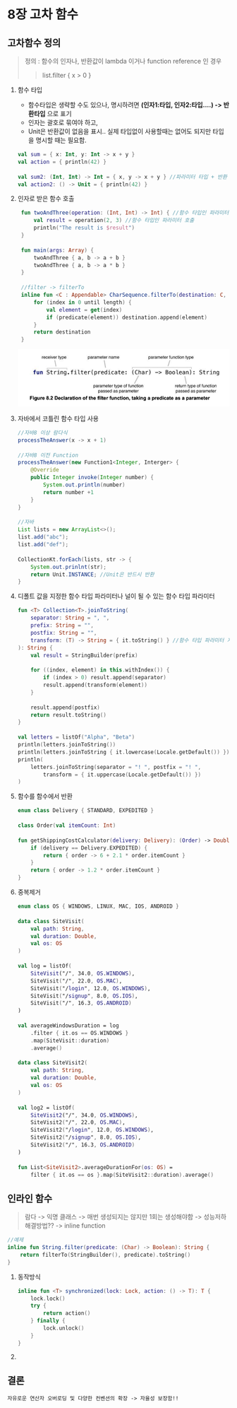 # 8장 고차 함수

## 고차함수 정의

> 정의 : 함수의 인자나, 반환값이 lambda 이거나 function reference 인 경우
>> list.filter { x > 0 }<br>

1. 함수 타입
    - 함수타입은 생략할 수도 있으나, 명시하려면 <b>(인자1:타입, 인자2:타입....) -> 반환타입</b> 으로 표기
    - 인자는 괄호로 묶여야 하고,
    - Unit은 반환값이 없음을 표시.. 실제 타입없이 사용할때는 없어도 되지만 타입을 명시할 때는 필요함.
    ```kotlin
    val sum = { x: Int, y: Int -> x + y }
    val action = { println(42) }
   
    val sum2: (Int, Int) -> Int = { x, y -> x + y } //파라미터 타입 + 반환 타입 -> 함수 타입 문법..
    val action2: () -> Unit = { println(42) }
    ```

2. 인자로 받은 함수 호출
   ```kotlin
    fun twoAndThree(operation: (Int, Int) -> Int) { //함수 타입인 파라미터 선언
        val result = operation(2, 3) //함수 타입인 파라미터 호출
        println("The result is $result")
    }

    fun main(args: Array) {
        twoAndThree { a, b -> a + b }
        twoAndThree { a, b -> a * b }
    }
    
    //filter -> filterTo
    inline fun <C : Appendable> CharSequence.filterTo(destination: C, predicate: (Char) -> Boolean): C {
        for (index in 0 until length) {
            val element = get(index)
            if (predicate(element)) destination.append(element)
        }
        return destination
    }

   ```
   ![img.png](img.png)

3. 자바에서 코틀린 함수 타입 사용
    ```java
    //자바8 이상 람다식
    processTheAnswer(x -> x + 1)

    //자바8 이전 Function
    processTheAnswer(new Function1<Integer, Interger> {
        @Override
        public Integer invoke(Integer number) {
            System.out.println(number)
            return number +1
        }
    }
   
   //자바
    List lists = new ArrayList<>();
    list.add("abc");
    list.add("def");

    CollectionKt.forEach(lists, str -> {
        System.out.prinlnt(str);
        return Unit.INSTANCE; //Unit은 반드시 반환
    }
    ```

4. 디폴트 값을 지정한 함수 타입 파라미터나 널이 될 수 있는 함수 타입 파라미터
    ```kotlin
    fun <T> Collection<T>.joinToString(
        separator: String = ", ",
        prefix: String = "",
        postfix: String = "",
        transform: (T) -> String = { it.toString() } //함수 타입 파라미터 지정시 람다 디폴트 값 지정 toString
    ): String {
        val result = StringBuilder(prefix)
    
        for ((index, element) in this.withIndex()) {
            if (index > 0) result.append(separator)
            result.append(transform(element))
        }
    
        result.append(postfix)
        return result.toString()
    }
   
    val letters = listOf("Alpha", "Beta")
    println(letters.joinToString())
    println(letters.joinToString { it.lowercase(Locale.getDefault()) })
    println(
        letters.joinToString(separator = "! ", postfix = "! ",
            transform = { it.uppercase(Locale.getDefault()) })
    )
    ```

5. 함수를 함수에서 반환
    ```kotlin
    enum class Delivery { STANDARD, EXPEDITED }

    class Order(val itemCount: Int)

    fun getShippingCostCalculator(delivery: Delivery): (Order) -> Double { //Return 값이 함수..
        if (delivery == Delivery.EXPEDITED) {
            return { order -> 6 + 2.1 * order.itemCount }
        }
        return { order -> 1.2 * order.itemCount }
    }
    ```

6. 중복제거
    ```kotlin
    enum class OS { WINDOWS, LINUX, MAC, IOS, ANDROID }
    
    data class SiteVisit(
        val path: String,
        val duration: Double,
        val os: OS
    )
    
    val log = listOf(
        SiteVisit("/", 34.0, OS.WINDOWS),
        SiteVisit("/", 22.0, OS.MAC),
        SiteVisit("/login", 12.0, OS.WINDOWS),
        SiteVisit("/signup", 8.0, OS.IOS),
        SiteVisit("/", 16.3, OS.ANDROID)
    )
    
    val averageWindowsDuration = log
        .filter { it.os == OS.WINDOWS }
        .map(SiteVisit::duration)
        .average()
    
    data class SiteVisit2(
        val path: String,
        val duration: Double,
        val os: OS
    )
    
    val log2 = listOf(
        SiteVisit2("/", 34.0, OS.WINDOWS),
        SiteVisit2("/", 22.0, OS.MAC),
        SiteVisit2("/login", 12.0, OS.WINDOWS),
        SiteVisit2("/signup", 8.0, OS.IOS),
        SiteVisit2("/", 16.3, OS.ANDROID)
    )
    
    fun List<SiteVisit2>.averageDurationFor(os: OS) =
        filter { it.os == os }.map(SiteVisit2::duration).average()
    ```

## 인라인 함수

> 람다 -> 익명 클래스 -> 매번 생성되지는 않지만 1회는 생성해야함 -> 성능저하<br>
> 해결방법?? -> inline function

```kotlin
//예제
inline fun String.filter(predicate: (Char) -> Boolean): String {
    return filterTo(StringBuilder(), predicate).toString()
}
```

1. 동작방식
    ```kotlin
    inline fun <T> synchronized(lock: Lock, action: () -> T): T {
        lock.lock()
        try {
            return action()
        } finally {
            lock.unlock()
        }
    }
    ```

2. 

## 결론

```markdown
자유로운 연산자 오버로딩 및 다양한 컨벤션의 확장 -> 자율성 보장함!!
```
